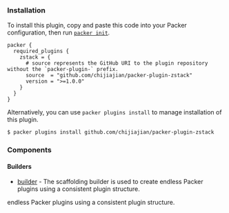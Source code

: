 <!--
  Include a short overview about the plugin.

  This document is a great location for creating a table of contents for each
  of the components the plugin may provide. This document should load automatically
  when navigating to the docs directory for a plugin.

-->

### Installation

To install this plugin, copy and paste this code into your Packer configuration, then run [`packer init`](https://www.packer.io/docs/commands/init).

```hcl
packer {
  required_plugins {
    zstack = {
      # source represents the GitHub URI to the plugin repository without the `packer-plugin-` prefix.
      source  = "github.com/chijiajian/packer-plugin-zstack"
      version = ">=1.0.0"
    }
  }
}
```

Alternatively, you can use `packer plugins install` to manage installation of this plugin.

```sh
$ packer plugins install github.com/chijiajian/packer-plugin-zstack
```

### Components


#### Builders

- [builder](/packer/integrations/hashicorp/zstack/latest/components/builder/builder-name) - The scaffolding builder is used to create endless Packer
  plugins using a consistent plugin structure.


 endless Packer
  plugins using a consistent plugin structure.


